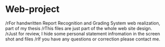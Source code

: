 # Web-project
/rFor handwritten Report Recognition and Grading System web realization, part of my thesis
/rThis files are just part of the whole web site design.
/rJust for review, I hide some personal statement infromation in the screen shot and files
/rIf you have any questions or correction please contact me.

